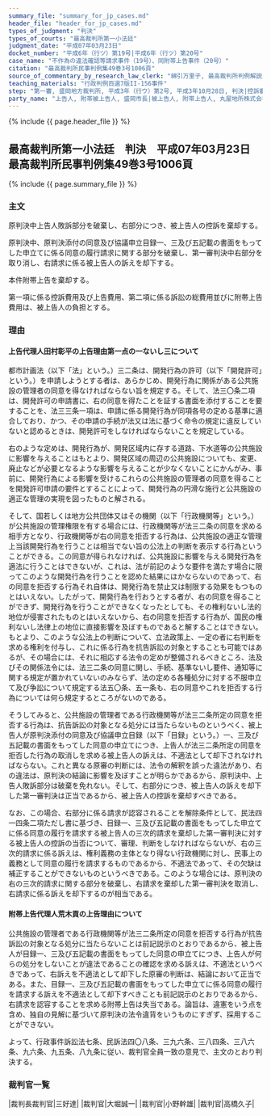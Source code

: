 ```yaml
---
summary_file: "summary_for_jp_cases.md"
header_file: "header_for_jp_cases.md"
types_of_judgment: "判決"
types_of_courts: "最高裁判所第一小法廷"
judgment_date: "平成07年03月23日"
docket_number: "平成6年（行ツ）第19号|平成6年（行ツ）第20号"
case_name: "不作為の違法確認等請求事件（19号）、同附帯上告事件（20号）"
citation: "最高裁判所民事判例集49巻3号1006頁"
source_of_commentary_by_research_law_clerk: "綿引万里子, 最高裁判所判例解説民事篇平成7年度380頁"
teaching_materials: "行政判例百選7版II-156事件"
step: "第一審, 盛岡地方裁判所, 平成3年（行ウ）第2号, 平成3年10月28日, 判決|控訴審, 仙台高等裁判所, 平成3年（行コ）第12号, 平成5年9月13日, 判決"
party_name: "上告人, 附帯被上告人, 盛岡市長|被上告人, 附帯上告人, 丸屋地所株式会社"
---
```


{% include {{ page.header_file }}  %}

## 最高裁判所第一小法廷　判決　平成07年03月23日　最高裁判所民事判例集49巻3号1006頁




{% include {{ page.summary_file }}  %}



### 主文



原判決中上告人敗訴部分を破棄し、右部分につき、被上告人の控訴を棄却する。

原判決中、原判決添付の同意及び協議申立目録一、三及び五記載の書面をもってした申立てに係る同意の履行請求に関する部分を破棄し、第一審判決中右部分を取り消し、右請求に係る被上告人の訴えを却下する。

本件附帯上告を棄却する。

第一項に係る控訴費用及び上告費用、第二項に係る訴訟の総費用並びに附帯上告費用は、被上告人の負担とする。





### 理由



#### 上告代理人田村彰平の上告理由第一点の一ないし三について

都市計画法（以下「法」という。）三二条は、開発行為の許可（以下「開発許可」という。）を申請しようとする者は、あらかじめ、開発行為に関係がある公共施設の管理者の同意を得なければならない旨を規定する。そして、法三〇条二項は、開発許可の申請書に、右の同意を得たことを証する書面を添付することを要することを、法三三条一項は、申請に係る開発行為が同項各号の定める基準に適合しており、かつ、その申請の手続が法又は法に基づく命令の規定に違反していないと認めるときは、開発許可をしなければならないことを規定している。

右のような定めは、開発行為が、開発区域内に存する道路、下水道等の公共施設に影響を与えることはもとより、開発区域の周辺の公共施設についても、変更、廃止などが必要となるような影響を与えることが少なくないことにかんがみ、事前に、開発行為による影響を受けるこれらの公共施設の管理者の同意を得ることを開発許可申請の要件とすることによって、開発行為の円滑な施行と公共施設の適正な管理の実現を図ったものと解される。

そして、国若しくは地方公共団体又はその機関（以下「行政機関等」という。）が公共施設の管理権限を有する場合には、行政機関等が法三二条の同意を求める相手方となり、行政機関等が右の同意を拒否する行為は、公共施設の適正な管理上当該開発行為を行うことは相当でない旨の公法上の判断を表示する行為ということができる。この同意が得られなければ、公共施設に影響を与える開発行為を適法に行うことはできないが、これは、法が前記のような要件を満たす場合に限ってこのような開発行為を行うことを認めた結果にほかならないのであって、右の同意を拒否する行為それ自体は、開発行為を禁止又は制限する効果をもつものとはいえない。したがって、開発行為を行おうとする者が、右の同意を得ることができず、開発行為を行うことができなくなったとしても、その権利ないし法的地位が侵害されたものとはいえないから、右の同意を拒否する行為が、国民の権利ないし法律上の地位に直接影響を及ぼすものであると解することはできない。もとより、このような公法上の判断について、立法政策上、一定の者に右判断を求める権利を付与し、これに係る行為を抗告訴訟の対象とすることも可能ではあるが、その場合には、それに相応する法令の定めが整備されるべきところ、法及びその関係法令には、法三二条の同意に関し、手続、基準ないし要件、通知等に関する規定が置かれていないのみならず、法の定める各種処分に対する不服申立て及び争訟について規定する法五〇条、五一条も、右の同意やこれを拒否する行為については何ら規定するところがないのである。

そうしてみると、公共施設の管理者である行政機関等が法三二条所定の同意を拒否する行為は、抗告訴訟の対象となる処分には当たらないものというべく、被上告人が原判決添付の同意及び協議申立目録（以下「目録」という。）一、三及び五記載の書面をもってした同意の申立てにつき、上告人が法三二条所定の同意を拒否した行為の取消しを求める被上告人の訴えは、不適法として却下されなければならない。これと異なる原審の判断には、法令の解釈を誤った違法があり、右の違法は、原判決の結論に影響を及ぼすことが明らかであるから、原判決中、上告人敗訴部分は破棄を免れない。そして、右部分につき、被上告人の訴えを却下した第一審判決は正当であるから、被上告人の控訴を棄却すべきである。

なお、この場合、右部分に係る請求が認容されることを解除条件として、民法四一四条二項ただし書に基づき、目録一、三及び五記載の書面をもってした申立てに係る同意の履行を請求する被上告人の三次的請求を棄却した第一審判決に対する被上告人の控訴の当否について、審理、判断をしなければならないが、右の三次的請求に係る訴えは、権利義務の主体となり得ない行政機関に対し、民事上の義務として同意の履行を請求するものであるから、不適法であって、その欠缺は補正することができないものというべきである。このような場合には、原判決の右の三次的請求に関する部分を破棄し、右請求を棄却した第一審判決を取消し、右請求に係る訴えを却下するのが相当である。

#### 附帯上告代理人荒木貢の上告理由について

公共施設の管理者である行政機関等が法三二条所定の同意を拒否する行為が抗告訴訟の対象となる処分に当たらないことは前記説示のとおりであるから、被上告人が目録一、三及び五記載の書面をもってした同意の申立てにつき、上告人が何らの処分をしないことが違法であることの確認を求める訴えは、不適法というべきであって、右訴えを不適法として却下した原審の判断は、結論において正当である。また、目録一、三及び五記載の書面をもってした申立てに係る同意の履行を請求する訴えを不適法として却下すべきことも前記説示のとおりであるから、右請求を認容することを求める附帯上告は失当である。論旨は、違憲をいう点を含め、独自の見解に基づいて原判決の法令違背をいうものにすぎず、採用することができない。

よって、行政事件訴訟法七条、民訴法四〇八条、三九六条、三八四条、三八六条、九六条、九五条、八九条に従い、裁判官全員一致の意見で、主文のとおり判決する。

### 裁判官一覧

|裁判長裁判官|三好達|
|裁判官|大堀誠一|
|裁判官|小野幹雄|
|裁判官|高橋久子|






